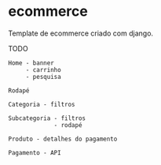# ecommerce
Template de ecommerce criado com django.

TODO
    
    Home - banner         
         - carrinho
         - pesquisa

    Rodapé

    Categoria - filtros

    Subcategoria - filtros
                 - rodapé

    Produto - detalhes do pagamento

    Pagamento - API


